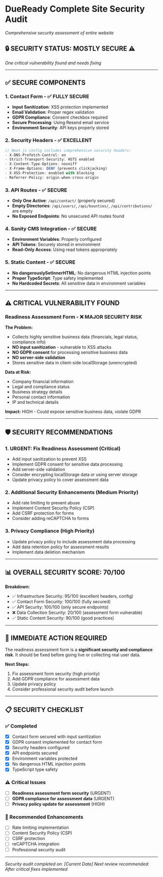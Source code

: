 # DueReady Complete Site Security Audit
*Comprehensive security assessment of entire website*

## 🔒 **SECURITY STATUS: MOSTLY SECURE** ⚠️
*One critical vulnerability found and needs fixing*

---

## ✅ **SECURE COMPONENTS**

### 1. Contact Form - ✅ FULLY SECURE
- **Input Sanitization**: XSS protection implemented
- **Email Validation**: Proper regex validation
- **GDPR Compliance**: Consent checkbox required
- **Secure Processing**: Using Resend email service
- **Environment Security**: API keys properly stored

### 2. Security Headers - ✅ EXCELLENT
```typescript
// Next.js config includes comprehensive security headers:
- X-DNS-Prefetch-Control: on
- Strict-Transport-Security: HSTS enabled
- X-Content-Type-Options: nosniff
- X-Frame-Options: DENY (prevents clickjacking)
- X-XSS-Protection: enabled with blocking
- Referrer-Policy: origin-when-cross-origin
```

### 3. API Routes - ✅ SECURE
- **Only One Active**: `/api/contact/` (properly secured)
- **Empty Directories**: `/api/users/`, `/api/bounties/`, `/api/contributions/` are empty
- **No Exposed Endpoints**: No unsecured API routes found

### 4. Sanity CMS Integration - ✅ SECURE
- **Environment Variables**: Properly configured
- **API Tokens**: Securely stored in environment
- **Read-Only Access**: Using read tokens appropriately

### 5. Static Content - ✅ SECURE
- **No dangerouslySetInnerHTML**: No dangerous HTML injection points
- **Proper TypeScript**: Type safety implemented
- **No Hardcoded Secrets**: All sensitive data in environment variables

---

## ⚠️ **CRITICAL VULNERABILITY FOUND**

### Readiness Assessment Form - ❌ **MAJOR SECURITY RISK**

**The Problem:**
- Collects highly sensitive business data (financials, legal status, compliance info)
- **NO input sanitization** - vulnerable to XSS attacks
- **NO GDPR consent** for processing sensitive business data
- **NO server-side validation**
- Stores sensitive data in client-side localStorage (unencrypted)

**Data at Risk:**
- Company financial information
- Legal and compliance status
- Business strategy details
- Personal contact information
- IP and technical details

**Impact:** HIGH - Could expose sensitive business data, violate GDPR

---

## 🛡️ **SECURITY RECOMMENDATIONS**

### 1. URGENT: Fix Readiness Assessment (Critical)
- Add input sanitization to prevent XSS
- Implement GDPR consent for sensitive data processing
- Add server-side validation
- Consider encrypting localStorage data or using server storage
- Update privacy policy to cover assessment data

### 2. Additional Security Enhancements (Medium Priority)
- Add rate limiting to prevent abuse
- Implement Content Security Policy (CSP)
- Add CSRF protection for forms
- Consider adding reCAPTCHA to forms

### 3. Privacy Compliance (High Priority)
- Update privacy policy to include assessment data processing
- Add data retention policy for assessment results
- Implement data deletion mechanism

---

## 📊 **OVERALL SECURITY SCORE: 70/100**

**Breakdown:**
- ✅ Infrastructure Security: 95/100 (excellent headers, config)
- ✅ Contact Form Security: 100/100 (fully secured)
- ✅ API Security: 100/100 (only secure endpoints)
- ❌ Data Collection Security: 20/100 (assessment form vulnerable)
- ✅ Static Content Security: 90/100 (good practices)

---

## 🚨 **IMMEDIATE ACTION REQUIRED**

The readiness assessment form is a **significant security and compliance risk**. It should be fixed before going live or collecting real user data.

**Next Steps:**
1. Fix assessment form security (high priority)
2. Add GDPR compliance for assessment data
3. Update privacy policy
4. Consider professional security audit before launch

---

## 📋 **SECURITY CHECKLIST**

### ✅ Completed
- [x] Contact form secured with input sanitization
- [x] GDPR consent implemented for contact form
- [x] Security headers configured
- [x] API endpoints secured
- [x] Environment variables protected
- [x] No dangerous HTML injection points
- [x] TypeScript type safety

### ⚠️ Critical Issues
- [ ] **Readiness assessment form security** (URGENT)
- [ ] **GDPR compliance for assessment data** (URGENT)
- [ ] **Privacy policy update for assessment** (HIGH)

### 🔄 Recommended Enhancements
- [ ] Rate limiting implementation
- [ ] Content Security Policy (CSP)
- [ ] CSRF protection
- [ ] reCAPTCHA integration
- [ ] Professional security audit

---

*Security audit completed on: [Current Date]*
*Next review recommended: After critical fixes implemented* 
